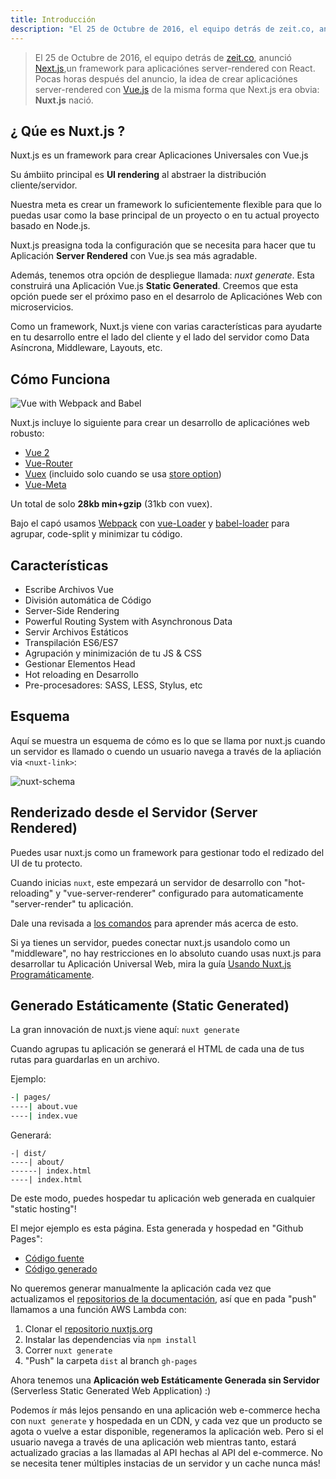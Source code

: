 ```yaml
---
title: Introducción
description: "El 25 de Octubre de 2016, el equipo detrás de zeit.co, anunció Next.js, un framework para aplicaciónes server-rendered con React. Pocas horas después del anuncio, la idea de crear aplicaciónes server-rendered con Vue.js de la misma forma que Next.js era obvia: Nuxt.js nació."
---
```


> El 25 de Octubre de 2016, el equipo detrás de [zeit.co](https://zeit.co/), anunció [Next.js](https://zeit.co/blog/next),un framework para aplicaciónes server-rendered con React. Pocas horas después del anuncio, la idea de crear aplicaciónes server-rendered con [Vue.js](https://vuejs.org) de la misma forma que Next.js era obvia: **Nuxt.js** nació.

## ¿ Qúe es Nuxt.js ?

Nuxt.js es un framework para crear Aplicaciones Universales con Vue.js

Su ámbiito principal es **UI rendering** al abstraer la distribución cliente/servidor. 

Nuestra meta es crear un framework lo suficientemente flexible para que lo puedas usar como la base principal de un proyecto o en tu actual proyecto basado en Node.js.

Nuxt.js preasigna toda la configuración que se necesita para hacer que tu Aplicación **Server Rendered** con Vue.js sea más agradable.

Además, tenemos otra opción de despliegue llamada: *nuxt generate*. Esta construirá una Aplicación Vue.js **Static Generated**.
Creemos que esta opción puede ser el próximo paso en el desarrolo de Aplicaciónes Web con microservicios.

Como un framework, Nuxt.js viene con varias características para ayudarte en tu desarrollo entre el lado del cliente y el lado del servidor como Data Asíncrona, Middleware, Layouts, etc.

## Cómo Funciona

![Vue with Webpack and Babel](https://i.imgur.com/avEUftE.png)

Nuxt.js incluye lo siguiente para crear un desarrollo de aplicaciónes web robusto:
- [Vue 2](https://github.com/vuejs/vue)
- [Vue-Router](https://github.com/vuejs/vue-router)
- [Vuex](https://github.com/vuejs/vuex) (incluido solo cuando se usa [store option](/guide/vuex-store))
- [Vue-Meta](https://github.com/declandewet/vue-meta)

Un total de solo **28kb min+gzip** (31kb con vuex).

Bajo el capó usamos [Webpack](https://github.com/webpack/webpack) con [vue-Loader](https://github.com/vuejs/vue-loader) y [babel-loader](https://github.com/babel/babel-loader) para agrupar, code-split y minimizar tu código.

## Características

- Escribe Archivos Vue
- División automática de Código
- Server-Side Rendering
- Powerful Routing System with Asynchronous Data
- Servir Archivos Estáticos
- Transpilación ES6/ES7
- Agrupación y minimización de tu JS & CSS
- Gestionar Elementos Head
- Hot reloading en Desarrollo
- Pre-procesadores: SASS, LESS, Stylus, etc

## Esquema

Aquí se muestra un esquema de cómo es lo que se llama por nuxt.js cuando un servidor es llamado o cuendo un usuario navega a través de la apliación via `<nuxt-link>`:

![nuxt-schema](/nuxt-schema.png)

## Renderizado desde el Servidor (Server Rendered)

Puedes usar nuxt.js como un framework para gestionar todo el redizado del UI de tu protecto.

Cuando inicias `nuxt`, este empezará un servidor de desarrollo con "hot-reloading" y "vue-server-renderer" configurado para automaticamente "server-render" tu aplicación.

Dale una revisada a [los comandos](/guide/commands) para aprender más acerca de esto.

Si ya tienes un servidor, puedes conectar nuxt.js usandolo como un "middleware", no hay restricciones en lo absoluto cuando usas nuxt.js para desarrollar tu Aplicación Universal Web, mira la guía [Usando Nuxt.js Programáticamente](/api/nuxt).

## Generado Estáticamente (Static Generated)

La gran innovación de nuxt.js viene aquí: `nuxt generate`

Cuando agrupas tu aplicación se generará el HTML de cada una de tus rutas para guardarlas en un archivo.

Ejemplo:

```bash
-| pages/
----| about.vue
----| index.vue
```

Generará:
```
-| dist/
----| about/
------| index.html
----| index.html
```

De este modo, puedes hospedar tu aplicación web generada en cualquier "static hosting"!

El mejor ejemplo es esta página. Esta generada y hospedad en "Github Pages":
- [Código fuente](https://github.com/nuxt/nuxtjs.org)
- [Código generado](https://github.com/nuxt/nuxtjs.org/tree/gh-pages)

No queremos generar manualmente la aplicación cada vez que actualizamos el [repositorios de la documentación](https://github.com/nuxt/docs), así que en pada "push" llamamos a una función AWS Lambda con:
1. Clonar el [repositorio nuxtjs.org](https://github.com/nuxt/nuxtjs.org)
2. Instalar las dependencias via `npm install`
3. Correr `nuxt generate`
4. "Push" la carpeta `dist` al branch `gh-pages`

Ahora tenemos una **Aplicación web Estáticamente Generada sin Servidor** (Serverless Static Generated Web Application) :)

Podemos ír más lejos pensando en una aplicación web e-commerce hecha con `nuxt generate` y hospedada en un CDN, y cada vez que un producto se agota o vuelve a estar disponible, regeneramos la aplicación web. Pero si el usuario navega a través de una aplicación web mientras tanto, estará actualizado gracias a las llamadas al API hechas al API del e-commerce. No se necesita tener múltiples instacias de un servidor y un cache nunca más!
